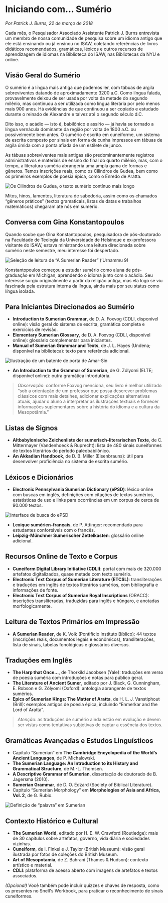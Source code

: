 # Iniciando com... Sumério

*Por Patrick J. Burns, 22 de março de 2018*

Cada mês, o Pesquisador Associado Assistente Patrick J. Burns entrevista um membro de nossa comunidade de pesquisa sobre um idioma antigo que ele está ensinando ou já ensinou no ISAW, coletando referências de livros didáticos recomendados, gramáticas, léxicos e outros recursos de aprendizagem de idiomas na Biblioteca do ISAW, nas Bibliotecas da NYU e online.

## Visão Geral do Sumério

O sumério é a língua mais antiga que podemos ler, com tábuas de argila sobreviventes datando de aproximadamente 3200 a.C. Como língua falada, provavelmente deixou de ser usada por volta da metade do segundo milênio, mas continuou a ser utilizada como língua literária por pelo menos mais 900 anos. Há evidências de que continuou a ser copiado e estudado durante o reinado de Alexandre e talvez até o segundo século d.C.

Dito isso, o acádio — isto é, babilônico e assírio — já havia se tornado a língua vernácula dominante da região por volta de 1800 a.C. ou possivelmente bem antes. O sumério é escrito em cuneiforme, um sistema de escrita composto por sinais em forma de cunha impressos em tábuas de argila úmida com a ponta afiada de um estilete de junco.

As tábuas sobreviventes mais antigas são predominantemente registros administrativos e materiais de ensino do final do quarto milênio, mas, com o tempo, a literatura suméria abrangeria uma ampla gama de formas e gêneros. Temos inscrições reais, como os Cilindros de Gudea, bem como os primeiros exemplos de poesia épica, como o Enredo de Aratta.

![Os Cilindros de Gudea, o texto sumério contínuo mais longo](https://isaw.nyu.edu/library/images/1280pxGudeaZylinder.jpg/@@images/bb8ac4a5-7786-49e2-9708-1fe8cf7399a5.jpeg)

Mitos, hinos, lamentos, literatura de sabedoria, assim como os chamados “gêneros práticos” (textos gramaticais, listas de datas e trabalhos matemáticos) chegaram até nós em sumério.

## Conversa com Gina Konstantopoulos

Quando soube que Gina Konstantopoulos, pesquisadora de pós-doutorado na Faculdade de Teologia da Universidade de Helsinque e ex-professora visitante do ISAW, estava ministrando uma leitura direcionada sobre sumério neste semestre, meu interesse foi despertado.

![Seleção de leitura de “A Sumerian Reader” (’Urnammu 9)](https://isaw.nyu.edu/library/images/urnammu9.jpg/@@images/c6ecd513-f0fc-4337-be16-ad932185b3a5.jpeg)

Konstantopoulos começou a estudar sumério como aluna de pós-graduação em Michigan, aprendendo o idioma junto com o acádio. Seu interesse surgiu originalmente a partir da religião antiga, mas ela logo se viu fascinada pela estrutura interna da língua, ainda mais por seu status como língua isolada.

## Para Iniciantes Direcionados ao Sumério

* **Introduction to Sumerian Grammar**, de D. A. Foxvog (CDLI, disponível online): visão geral do sistema de escrita, gramática completa e exercícios de revisão.
* **Elementary Sumerian Glossary**, de D. A. Foxvog (CDLI, disponível online): glossário complementar para iniciantes.
* **Manual of Sumerian Grammar and Texts**, de J. L. Hayes (Undena; disponível na biblioteca): texto para referência adicional.

![Ilustração de um batente de porta de Amar-Sin](https://isaw.nyu.edu/library/images/hayes.jpg/@@images/dfbf0fed-952a-46ce-a1d0-3154d920597d.jpeg)

* **An Introduction to the Grammar of Sumerian**, de G. Zólyomi (ELTE; disponível online): outra gramática introdutória.

> *Observação*: conforme Foxvog menciona, seu livro é melhor utilizado “sob a orientação de um professor que possa descrever problemas clássicos com mais detalhes, adicionar explicações alternativas atuais, ajudar o aluno a interpretar as ilustrações textuais e fornecer informações suplementares sobre a história do idioma e a cultura da Mesopotâmia.”

## Listas de Signos

* **Altbabylonische Zeichenliste der sumerisch-literarischen Texte**, de C. Mittermayer (Vandenhoeck & Ruprecht): lista de 480 sinais cuneiformes de textos literários do período paleobabilônico.
* **An Akkadian Handbook**, de D. B. Miller (Eisenbrauns): útil para desenvolver proficiência no sistema de escrita sumério.

## Léxicos e Dicionários

* **Electronic Pennsylvania Sumerian Dictionary (ePSD)**: léxico online com buscas em inglês, definições com citações de textos sumérios, estatísticas de uso e links para ocorrências em um corpus de cerca de 90.000 textos.

![Interface de busca do ePSD](https://isaw.nyu.edu/library/images/epsd.png/@@images/c459fbf9-c67a-432c-9908-0da73f75a2cf.png)

* **Lexique sumérien-français**, de P. Attinger: recomendado para estudantes confortáveis com o francês.
* **Leipzig-Münchner Sumerischer Zettelkasten**: glossário online adicional.

## Recursos Online de Texto e Corpus

* **Cuneiform Digital Library Initiative (CDLI)**: portal com mais de 320.000 artefatos digitalizados, quase metade com texto sumério.
* **Electronic Text Corpus of Sumerian Literature (ETCSL)**: transliterações e traduções em inglês de textos literários sumérios, com bibliografia e informações de fonte.
* **Electronic Text Corpus of Sumerian Royal Inscriptions** (ORACC): inscrições transliteradas, traduzidas para inglês e húngaro, e anotadas morfologicamente.

## Leitura de Textos Primários em Impressão

* **A Sumerian Reader**, de K. Volk (Pontifício Instituto Bíblico): 44 textos (inscrições reais, documentos legais e econômicos), transliterações, lista de sinais, tabelas fonológicas e glossários diversos.

## Traduções em Inglês

* **The Harp that Once…**, de Thorkild Jacobsen (Yale): traduções em verso de poesia suméria com introduções e notas para público geral.
* **The Literature of Ancient Sumer**, editado por J. Black, G. Cunningham, E. Robson e G. Zólyomi (Oxford): antologia abrangente de textos sumérios.
* **Epics of Sumerian Kings: The Matter of Aratta**, de H. L. J. Vanstiphout (Brill): exemplos antigos de poesia épica, incluindo “Enmerkar and the Lord of Aratta”.

> *Atenção*: as traduções de sumério ainda estão em evolução e devem ser vistas como tentativas subjetivas de captar a essência dos textos.

## Gramáticas Avançadas e Estudos Linguísticos

* Capítulo “Sumerian” em **The Cambridge Encyclopedia of the World’s Ancient Languages**, de P. Michalowski.
* **The Sumerian Language: An Introduction to its History and Grammatical Structure**, de M.-L. Thomsen.
* **A Descriptive Grammar of Sumerian**, dissertação de doutorado de B. Jagersma (2010).
* **Sumerian Grammar**, de D. O. Edzard (Society of Biblical Literature).
* Capítulo “Sumerian Morphology” em **Morphologies of Asia and Africa, Vol. 2**, de G. Rubio.

![Definição de “palavra” em Sumerian](https://isaw.nyu.edu/library/images/sumerian_word.png/@@images/dc331c60-741a-4b19-8515-a92ecbd94b09.png)

## Contexto Histórico e Cultural

* **The Sumerian World**, editado por H. E. W. Crawford (Routledge): mais de 30 capítulos sobre artefatos, governo, vida diária e sociedades vizinhas.
* **Cuneiform**, de I. Finkel e J. Taylor (British Museum): visão geral ilustrada por fotos de coleções do British Museum.
* **Art of Mesopotamia**, de Z. Bahrani (Thames & Hudson): contexto artístico e material.
* **CDLI**: plataforma de acesso aberto com imagens de artefatos e textos associados.

*(Opcional)* Você também pode incluir quizzes e chaves de resposta, como os presentes no Snell's Workbook, para praticar o reconhecimento de sinais cuneiformes.
